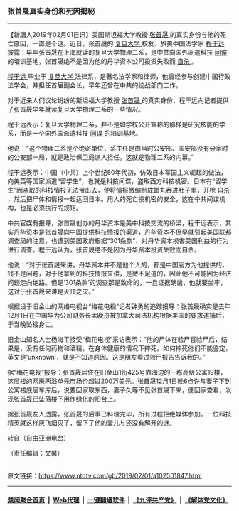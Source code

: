### 张首晟真实身份和死因揭秘
------------------------

<div class="post_content">
 <p>
  【新唐人2019年02月01日讯】美国斯坦福大学教授
  <a href="https://www.ntdtv.com/gb/张首晟.htm">
   张首晟
  </a>
  的真实身份与他的死亡原因，一直是个谜。近日，张首晟的
  <a href="https://www.ntdtv.com/gb/复旦大学.htm">
   复旦大学
  </a>
  校友、旅美中国法学家
  <a href="https://www.ntdtv.com/gb/程干远.htm">
   程干远
  </a>
  披露：早年张首晟在上海就读的复旦大学物理二系，是中共向国外派遣科技
  <a href="https://www.ntdtv.com/gb/间谍.htm">
   间谍
  </a>
  的培训基地，张首晟绝不是因为他的丹华资本公司投资失败而
  <a href="https://www.ntdtv.com/gb/自杀.htm">
   自杀
  </a>
  。
 </p>
 <p>
  <a href="https://www.ntdtv.com/gb/程干远.htm">
   程干远
  </a>
  毕业于
  <a href="https://www.ntdtv.com/gb/复旦大学.htm">
   复旦大学
  </a>
  法律系，是著名法学家和律师，他曾经参与创建中国行政法学会，并担任首届副会长，早年还曾在中共的统战部门工作。
 </p>
 <p>
  对于近来人们议论纷纷的斯坦福大学教授
  <a href="https://www.ntdtv.com/gb/张首晟.htm">
   张首晟
  </a>
  的真实身份，程干远向记者提供了张首晟早年就读复旦大学物理二系的一些情况。
 </p>
 <p>
  程干远表示：复旦大学物理二系，并不是如学校公开宣称的那样是研究核能的学系，而是一个向外国派遣科技
  <a href="https://www.ntdtv.com/gb/间谍.htm">
   间谍
  </a>
  的培训基地。
 </p>
 <p>
  他说：“这个物理二系是个绝密单位，系主任是由当时公安部、国安部没有分家时的公安部一局，就是政治保卫局派人担任。这就是物理二系的内幕。”
 </p>
 <p>
  程干远表示：中国（中共）上个世纪80年代初，仿效日本军国主义崛起的做法，向美英等国家派遣“留学生”，也就是科技间谍，盗取西方科技机密。日本有“留学生”因盗取的科技情报无法带出去，便将情报微缩制成蜡丸吞进肚子里，开枪
  <a href="https://www.ntdtv.com/gb/自杀.htm">
   自杀
  </a>
  ，然后把尸体和情报一起运回日本。用人的死亡换机密的安全，这在中共间谍机构，也是必须执行的规矩。
 </p>
 <p>
  中共官媒有报导，张首晟创办的丹华资本是美中科技交流的桥梁，程干远表示，其实丹华资本是张首晟向中国提供科技情报的渠道，丹华资本不但早就引起美国联邦调查局的注意，也遭到美国政府根据“301条款”、对丹华资本损害美国利益的行为进行调查。程干远认为，张首晟绝不是因为丹华资本投资失败而自杀。
 </p>
 <p>
  他说：“对于张首晟来讲，丹华资本并不是他个人的，都是中国官方为他提供的，钱不是问题，对于他拿到的科技情报来讲，是微不足道的，因此他不可能因为经济问题走向绝路。但是‘301条款’的调查那是致命的，一旦证据确凿，他就要坐牢，这对于张首晟来讲是灭顶之灾。”
 </p>
 <p>
  根据设于旧金山的网络电视台“梅花电视”记者钟勇的追踪报导：张首晟确实是去年12月1日在中国华为公司财务长孟晚舟被加拿大司法机构根据美国的要求逮捕后，于当晚坠楼身亡。
 </p>
 <p>
  旧金山知名人士杨海平接受“梅花电视”采访表示：“他的尸体在验尸官验尸后，结果是，没有任何药物和酒精，在身体健康的情况下摔死。如何摔死他们不能鉴定，英文是‘unknown’，就是不知道原因。这是朋友看过验尸报告告诉我的。”
 </p>
 <p>
  据“梅花电视”报导：张首晟居住在旧金山1街425号靠海边的一栋高级公寓19楼，这层楼的两房两浴单元市场价超过200万美元。张首晟12月1日晚6点许与妻子下到公寓楼底层车库后，说要回家取东西，妻子久等不见张首晟下来，便回家查看，发现张首晟已坠落楼下用作绿化的阳台上。
 </p>
 <p>
  据张首晟友人透露，张首晟的后事已料理完毕，所有过程拒绝媒体参加。一位科技精英就这样灰飞烟灭了，留下了他的妻儿与还没有解开的谜。
 </p>
 <p>
  转自（自由亚洲电台）
 </p>
 <p>
  （责任编辑：文馨）
 </p>
 <div class="single_ad">
 </div>
</div>

<br/>原文链接：https://www.ntdtv.com/gb/2019/02/01/a102501847.html


------------------------
#### [禁闻聚合首页](https://github.com/gfw-breaker/banned-news/blob/master/README.md) &nbsp;|&nbsp; [Web代理](https://github.com/gfw-breaker/open-proxy/blob/master/README.md) &nbsp;|&nbsp; [一键翻墙软件](https://github.com/gfw-breaker/nogfw/blob/master/README.md) &nbsp;|&nbsp; [《九评共产党》](https://github.com/gfw-breaker/9ping.md/blob/master/README.md#九评之一评共产党是什么) &nbsp;|&nbsp; [《解体党文化》](https://github.com/gfw-breaker/jtdwh.md/blob/master/README.md#绪论)